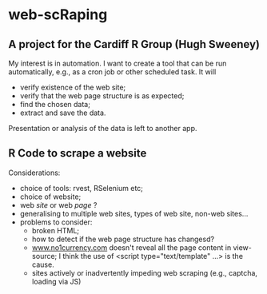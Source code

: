 # web-scRaping

## A project for the Cardiff R Group (Hugh Sweeney)

My interest is in automation. I want to create a tool that can be run automatically, e.g., as a cron job or other scheduled task. It will

- verify existence of the web site;
- verify that the web page structure is as expected;
- find the chosen data;
- extract and save the data.

Presentation or analysis of the data is left to another app.


## R Code to scrape a website

Considerations:

- choice of tools: rvest, RSelenium etc;
- choice of website;
- web _site_ or web _page_ ?
- generalising to multiple web sites, types of web site, non-web sites...
- problems to consider:
  - broken HTML;
  - how to detect if the web page structure has changesd?
  - www.no1currency.com doesn't reveal all the page content in view-source; I think the use of <script type="text/template" ...> is the cause.
  - sites actively or inadvertently impeding web scraping (e.g., captcha, loading via JS)
